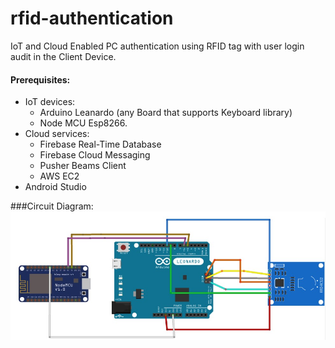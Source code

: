 # rfid-authentication
IoT and Cloud Enabled PC authentication using RFID tag with user login audit in the Client Device.
#### Prerequisites: 
* IoT devices:
  * Arduino Leanardo (any Board that supports Keyboard library)
  * Node MCU Esp8266.
* Cloud services: 
  * Firebase Real-Time Database
  * Firebase Cloud Messaging
  * Pusher Beams Client
  * AWS EC2
* Android Studio

###Circuit Diagram:
![Circuit Diagram](circuit.jpg)
